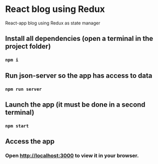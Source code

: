 # React blog using Redux

React-app blog using Redux as state manager

## Install all dependencies (open a terminal in the project folder)

### `npm i`

## Run json-server so the app has access to data

### `npm run server`

## Launch the app (it must be done in a second terminal)

### `npm start`

## Access the app

### Open [http://localhost:3000](http://localhost:3000) to view it in your browser.
